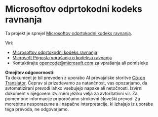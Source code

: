 <!--
CO_OP_TRANSLATOR_METADATA:
{
  "original_hash": "c06b12caf3c901eb3156e3dd5b0aea56",
  "translation_date": "2025-07-13T14:30:06+00:00",
  "source_file": "CODE_OF_CONDUCT.md",
  "language_code": "sl"
}
-->
# Microsoftov odprtokodni kodeks ravnanja

Ta projekt je sprejel [Microsoftov odprtokodni kodeks ravnanja](https://opensource.microsoft.com/codeofconduct/).

Viri:

- [Microsoftov odprtokodni kodeks ravnanja](https://opensource.microsoft.com/codeofconduct/)
- [Microsoft Pogosta vprašanja o kodeksu ravnanja](https://opensource.microsoft.com/codeofconduct/faq/)
- Kontaktirajte [opencode@microsoft.com](mailto:opencode@microsoft.com) za vprašanja ali pomisleke

**Omejitev odgovornosti**:  
Ta dokument je bil preveden z uporabo AI prevajalske storitve [Co-op Translator](https://github.com/Azure/co-op-translator). Čeprav si prizadevamo za natančnost, vas opozarjamo, da avtomatizirani prevodi lahko vsebujejo napake ali netočnosti. Izvirni dokument v njegovem izvirnem jeziku velja za avtoritativni vir. Za pomembne informacije priporočamo strokovni človeški prevod. Za morebitna nesporazume ali napačne interpretacije, ki izhajajo iz uporabe tega prevoda, ne odgovarjamo.